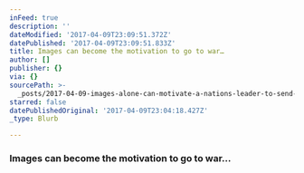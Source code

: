 ```yaml
---
inFeed: true
description: ''
dateModified: '2017-04-09T23:09:51.372Z'
datePublished: '2017-04-09T23:09:51.833Z'
title: Images can become the motivation to go to war…
author: []
publisher: {}
via: {}
sourcePath: >-
  _posts/2017-04-09-images-alone-can-motivate-a-nations-leader-to-send-missiles.md
starred: false
datePublishedOriginal: '2017-04-09T23:04:18.427Z'
_type: Blurb

---
```

### Images can become the motivation to go to war...